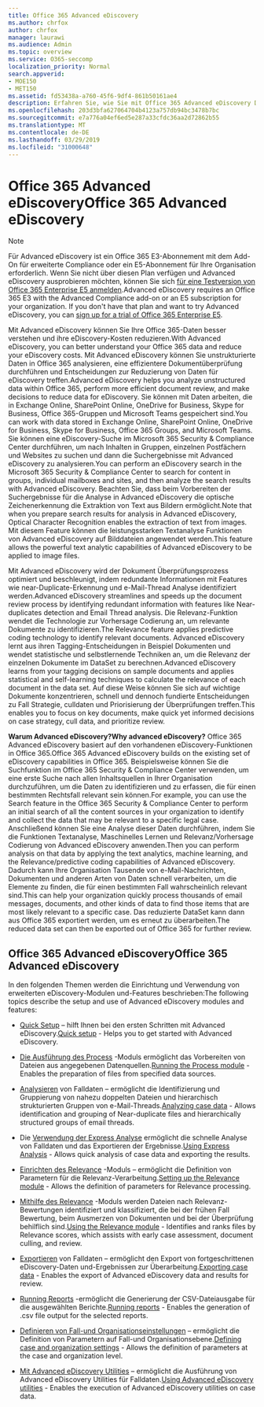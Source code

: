 ```yaml
---
title: Office 365 Advanced eDiscovery
ms.author: chrfox
author: chrfox
manager: laurawi
ms.audience: Admin
ms.topic: overview
ms.service: O365-seccomp
localization_priority: Normal
search.appverid:
- MOE150
- MET150
ms.assetid: fd53438a-a760-45f6-9df4-861b50161ae4
description: Erfahren Sie, wie Sie mit Office 365 Advanced eDiscovery Daten in Office 365 analysieren, Dokumentüberprüfungen optimieren und Entscheidungen für effiziente eDiscovery treffen können.
ms.openlocfilehash: 203d3bfa627064704b4123a757db94bc3478b7bc
ms.sourcegitcommit: e7a776a04ef6ed5e287a33cfdc36aa2d72862b55
ms.translationtype: MT
ms.contentlocale: de-DE
ms.lasthandoff: 03/29/2019
ms.locfileid: "31000648"
---
```

# <a name="office-365-advanced-ediscovery"></a><span data-ttu-id="5a343-103">Office 365 Advanced eDiscovery</span><span class="sxs-lookup"><span data-stu-id="5a343-103">Office 365 Advanced eDiscovery</span></span>

> [!NOTE]
> <span data-ttu-id="5a343-p101">Für Advanced eDiscovery ist ein Office 365 E3-Abonnement mit dem Add-On für erweiterte Compliance oder ein E5-Abonnement für Ihre Organisation erforderlich. Wenn Sie nicht über diesen Plan verfügen und Advanced eDiscovery ausprobieren möchten, können Sie sich [für eine Testversion von Office 365 Enterprise E5 anmelden](https://go.microsoft.com/fwlink/p/?LinkID=698279).</span><span class="sxs-lookup"><span data-stu-id="5a343-p101">Advanced eDiscovery requires an Office 365 E3 with the Advanced Compliance add-on or an E5 subscription for your organization. If you don't have that plan and want to try Advanced eDiscovery, you can [sign up for a trial of Office 365 Enterprise E5](https://go.microsoft.com/fwlink/p/?LinkID=698279).</span></span> 
  
<span data-ttu-id="5a343-106">Mit Advanced eDiscovery können Sie Ihre Office 365-Daten besser verstehen und ihre eDiscovery-Kosten reduzieren.</span><span class="sxs-lookup"><span data-stu-id="5a343-106">With Advanced eDiscovery, you can better understand your Office 365 data and reduce your eDiscovery costs.</span></span> <span data-ttu-id="5a343-107">Mit Advanced eDiscovery können Sie unstrukturierte Daten in Office 365 analysieren, eine effizientere Dokumentüberprüfung durchführen und Entscheidungen zur Reduzierung von Daten für eDiscovery treffen.</span><span class="sxs-lookup"><span data-stu-id="5a343-107">Advanced eDiscovery helps you analyze unstructured data within Office 365, perform more efficient document review, and make decisions to reduce data for eDiscovery.</span></span> <span data-ttu-id="5a343-108">Sie können mit Daten arbeiten, die in Exchange Online, SharePoint Online, OneDrive for Business, Skype for Business, Office 365-Gruppen und Microsoft Teams gespeichert sind.</span><span class="sxs-lookup"><span data-stu-id="5a343-108">You can work with data stored in Exchange Online, SharePoint Online, OneDrive for Business, Skype for Business, Office 365 Groups, and Microsoft Teams.</span></span> <span data-ttu-id="5a343-109">Sie können eine eDiscovery-Suche im Microsoft 365 Security &amp; Compliance Center durchführen, um nach Inhalten in Gruppen, einzelnen Postfächern und Websites zu suchen und dann die Suchergebnisse mit Advanced eDiscovery zu analysieren.</span><span class="sxs-lookup"><span data-stu-id="5a343-109">You can perform an eDiscovery search in the Microsoft 365 Security &amp; Compliance Center to search for content in groups, individual mailboxes and sites, and then analyze the search results with Advanced eDiscovery.</span></span> <span data-ttu-id="5a343-110">Beachten Sie, dass beim Vorbereiten der Suchergebnisse für die Analyse in Advanced eDiscovery die optische Zeichenerkennung die Extraktion von Text aus Bildern ermöglicht.</span><span class="sxs-lookup"><span data-stu-id="5a343-110">Note that when you prepare search results for analysis in Advanced eDiscovery, Optical Character Recognition enables the extraction of text from images.</span></span> <span data-ttu-id="5a343-111">Mit diesem Feature können die leistungsstarken Textanalyse Funktionen von Advanced eDiscovery auf Bilddateien angewendet werden.</span><span class="sxs-lookup"><span data-stu-id="5a343-111">This feature allows the powerful text analytic capabilities of Advanced eDiscovery to be applied to image files.</span></span>
  
<span data-ttu-id="5a343-112">Mit Advanced eDiscovery wird der Dokument Überprüfungsprozess optimiert und beschleunigt, indem redundante Informationen mit Features wie near-Duplicate-Erkennung und e-Mail-Thread Analyse identifiziert werden.</span><span class="sxs-lookup"><span data-stu-id="5a343-112">Advanced eDiscovery streamlines and speeds up the document review process by identifying redundant information with features like Near-duplicates detection and Email Thread analysis.</span></span> <span data-ttu-id="5a343-113">Die Relevanz-Funktion wendet die Technologie zur Vorhersage Codierung an, um relevante Dokumente zu identifizieren.</span><span class="sxs-lookup"><span data-stu-id="5a343-113">The Relevance feature applies predictive coding technology to identify relevant documents.</span></span> <span data-ttu-id="5a343-114">Advanced eDiscovery lernt aus ihren Tagging-Entscheidungen in Beispiel Dokumenten und wendet statistische und selbstlernende Techniken an, um die Relevanz der einzelnen Dokumente im DataSet zu berechnen.</span><span class="sxs-lookup"><span data-stu-id="5a343-114">Advanced eDiscovery learns from your tagging decisions on sample documents and applies statistical and self-learning techniques to calculate the relevance of each document in the data set.</span></span> <span data-ttu-id="5a343-115">Auf diese Weise können Sie sich auf wichtige Dokumente konzentrieren, schnell und dennoch fundierte Entscheidungen zu Fall Strategie, culldaten und Priorisierung der Überprüfungen treffen.</span><span class="sxs-lookup"><span data-stu-id="5a343-115">This enables you to focus on key documents, make quick yet informed decisions on case strategy, cull data, and prioritize review.</span></span>
  
 <span data-ttu-id="5a343-116">**Warum Advanced eDiscovery?**</span><span class="sxs-lookup"><span data-stu-id="5a343-116">**Why advanced eDiscovery?**</span></span> <span data-ttu-id="5a343-117">Office 365 Advanced eDiscovery basiert auf den vorhandenen eDiscovery-Funktionen in Office 365.</span><span class="sxs-lookup"><span data-stu-id="5a343-117">Office 365 Advanced eDiscovery builds on the existing set of eDiscovery capabilities in Office 365.</span></span> <span data-ttu-id="5a343-118">Beispielsweise können Sie die Suchfunktion im Office 365 Security &amp; Compliance Center verwenden, um eine erste Suche nach allen Inhaltsquellen in Ihrer Organisation durchzuführen, um die Daten zu identifizieren und zu erfassen, die für einen bestimmten Rechtsfall relevant sein können.</span><span class="sxs-lookup"><span data-stu-id="5a343-118">For example, you can use the Search feature in the Office 365 Security &amp; Compliance Center to perform an initial search of all the content sources in your organization to identify and collect the data that may be relevant to a specific legal case.</span></span> <span data-ttu-id="5a343-119">Anschließend können Sie eine Analyse dieser Daten durchführen, indem Sie die Funktionen Textanalyse, Maschinelles Lernen und Relevanz/Vorhersage Codierung von Advanced eDiscovery anwenden.</span><span class="sxs-lookup"><span data-stu-id="5a343-119">Then you can perform analysis on that data by applying the text analytics, machine learning, and the Relevance/predictive coding capabilities of Advanced eDiscovery.</span></span> <span data-ttu-id="5a343-120">Dadurch kann Ihre Organisation Tausende von e-Mail-Nachrichten, Dokumenten und anderen Arten von Daten schnell verarbeiten, um die Elemente zu finden, die für einen bestimmten Fall wahrscheinlich relevant sind.</span><span class="sxs-lookup"><span data-stu-id="5a343-120">This can help your organization quickly process thousands of email messages, documents, and other kinds of data to find those items that are most likely relevant to a specific case.</span></span> <span data-ttu-id="5a343-121">Das reduzierte DataSet kann dann aus Office 365 exportiert werden, um es erneut zu überarbeiten.</span><span class="sxs-lookup"><span data-stu-id="5a343-121">The reduced data set can then be exported out of Office 365 for further review.</span></span> 
  
## <a name="office-365-advanced-ediscovery"></a><span data-ttu-id="5a343-122">Office 365 Advanced eDiscovery</span><span class="sxs-lookup"><span data-stu-id="5a343-122">Office 365 Advanced eDiscovery</span></span>

<span data-ttu-id="5a343-123">In den folgenden Themen werden die Einrichtung und Verwendung von erweiterten eDiscovery-Modulen und-Features beschrieben:</span><span class="sxs-lookup"><span data-stu-id="5a343-123">The following topics describe the setup and use of Advanced eDiscovery modules and features:</span></span>
  
- <span data-ttu-id="5a343-124">[Quick Setup](quick-setup-for-advanced-ediscovery.md) – hilft Ihnen bei den ersten Schritten mit Advanced eDiscovery.</span><span class="sxs-lookup"><span data-stu-id="5a343-124">[Quick setup](quick-setup-for-advanced-ediscovery.md) - Helps you to get started with Advanced eDiscovery.</span></span> 
    
- <span data-ttu-id="5a343-125">[Die Ausführung des Process](run-the-process-module-in-advanced-ediscovery.md) -Moduls ermöglicht das Vorbereiten von Dateien aus angegebenen Datenquellen.</span><span class="sxs-lookup"><span data-stu-id="5a343-125">[Running the Process module](run-the-process-module-in-advanced-ediscovery.md) - Enables the preparation of files from specified data sources.</span></span> 
    
- <span data-ttu-id="5a343-126">[Analysieren](analyze-case-data-with-advanced-ediscovery.md) von Falldaten – ermöglicht die Identifizierung und Gruppierung von nahezu doppelten Dateien und hierarchisch strukturierten Gruppen von e-Mail-Threads.</span><span class="sxs-lookup"><span data-stu-id="5a343-126">[Analyzing case data](analyze-case-data-with-advanced-ediscovery.md) - Allows identification and grouping of Near-duplicate files and hierarchically structured groups of email threads.</span></span> 

- <span data-ttu-id="5a343-127">Die [Verwendung der Express Analyse](use-express-analysis-in-advanced-ediscovery.md) ermöglicht die schnelle Analyse von Falldaten und das Exportieren der Ergebnisse.</span><span class="sxs-lookup"><span data-stu-id="5a343-127">[Using Express Analysis](use-express-analysis-in-advanced-ediscovery.md) - Allows quick analysis of case data and exporting the results.</span></span> 
    
- <span data-ttu-id="5a343-128">[Einrichten des Relevance](manage-relevance-setup-in-advanced-ediscovery.md) -Moduls – ermöglicht die Definition von Parametern für die Relevanz-Verarbeitung.</span><span class="sxs-lookup"><span data-stu-id="5a343-128">[Setting up the Relevance module](manage-relevance-setup-in-advanced-ediscovery.md) - Allows the definition of parameters for Relevance processing.</span></span> 
    
- <span data-ttu-id="5a343-129">[Mithilfe des Relevance](use-relevance-in-advanced-ediscovery.md) -Moduls werden Dateien nach Relevanz-Bewertungen identifiziert und klassifiziert, die bei der frühen Fall Bewertung, beim Ausmerzen von Dokumenten und bei der Überprüfung behilflich sind.</span><span class="sxs-lookup"><span data-stu-id="5a343-129">[Using the Relevance module](use-relevance-in-advanced-ediscovery.md) - Identifies and ranks files by Relevance scores, which assists with early case assessment, document culling, and review.</span></span> 
    
- <span data-ttu-id="5a343-130">[Exportieren](export-case-data-in-advanced-ediscovery.md) von Falldaten – ermöglicht den Export von fortgeschrittenen eDiscovery-Daten und-Ergebnissen zur Überarbeitung.</span><span class="sxs-lookup"><span data-stu-id="5a343-130">[Exporting case data](export-case-data-in-advanced-ediscovery.md) - Enables the export of Advanced eDiscovery data and results for review.</span></span> 
    
- <span data-ttu-id="5a343-131">[Running Reports](run-reports-in-advanced-ediscovery.md) -ermöglicht die Generierung der CSV-Dateiausgabe für die ausgewählten Berichte.</span><span class="sxs-lookup"><span data-stu-id="5a343-131">[Running reports](run-reports-in-advanced-ediscovery.md) - Enables the generation of .csv file output for the selected reports.</span></span> 
    
- <span data-ttu-id="5a343-132">[Definieren von Fall-und Organisationseinstellungen](define-case-and-tenant-settings-in-advanced-ediscovery.md) – ermöglicht die Definition von Parametern auf Fall-und Organisationsebene.</span><span class="sxs-lookup"><span data-stu-id="5a343-132">[Defining case and organization settings](define-case-and-tenant-settings-in-advanced-ediscovery.md) - Allows the definition of parameters at the case and organization level.</span></span> 
    
- <span data-ttu-id="5a343-133">[Mit Advanced eDiscovery Utilities](use-advanced-ediscovery-utilities.md) – ermöglicht die Ausführung von Advanced eDiscovery Utilities für Falldaten.</span><span class="sxs-lookup"><span data-stu-id="5a343-133">[Using Advanced eDiscovery utilities](use-advanced-ediscovery-utilities.md) - Enables the execution of  Advanced eDiscovery utilities on case data.</span></span> 

